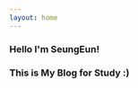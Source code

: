 ```yaml
---
layout: home
---
```

 
### Hello I'm SeungEun! 
### This is My Blog for Study :) 
 
<!-- 
## Theme : Jekyll 
[![Jekyll Themes](https://img.shields.io/badge/featured%20on-JekyllThemes-red.svg)](https://sighingnow.github.io/jekyll-gitbook/)
 -->

